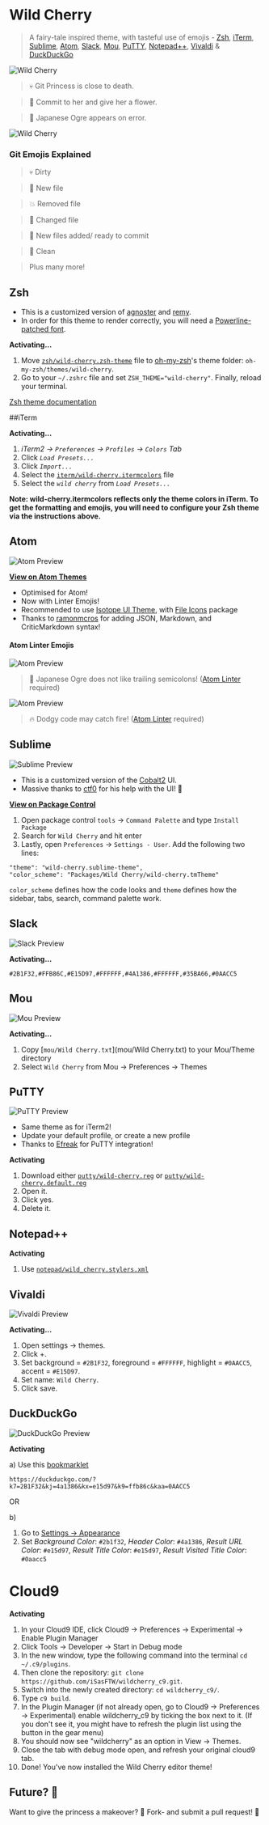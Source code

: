 # Wild Cherry

> A fairy-tale inspired theme, with tasteful use of emojis - [Zsh](http://www.zsh.org/), [iTerm](http://www.iterm2.com/), [Sublime](http://www.sublimetext.com), [Atom](https://atom.io/),  [Slack](http://slack.com/), [Mou](http://25.io/mou/), [PuTTY](http://www.putty.org), [Notepad++](https://notepad-plus-plus.org), [Vivaldi](https://vivaldi.com) & [DuckDuckGo](https://duckduckgo.com)

![Wild Cherry](https://raw.githubusercontent.com/mashaal/wild-cherry/master/images/wild-cherry.jpg)

> :skull: Git Princess is close to death.

> :tulip: Commit to her and give her a flower.

> :japanese_ogre: Japanese Ogre appears on error.

![Wild Cherry](https://raw.githubusercontent.com/mashaal/wild-cherry/master/images/wild-cherry.gif)

### Git Emojis Explained

> :skull: Dirty

> :ribbon: New file

> :boom: Removed file

> :mushroom: Changed file

> :nail_care: New files added/ ready to commit

> :tulip: Clean

> Plus many more!

## Zsh

* This is a customized version of [agnoster](https://gist.github.com/3712874) and [remy](https://remysharp.com/2013/07/25/my-terminal-setup).
* In order for this theme to render correctly, you will need a [Powerline-patched font](https://github.com/powerline/fonts).

**Activating...**

1. Move [`zsh/wild-cherry.zsh-theme`](zsh/wild-cherry.zsh-theme) file to [oh-my-zsh](https://github.com/robbyrussell/oh-my-zsh/)'s theme folder: `oh-my-zsh/themes/wild-cherry`.
2. Go to your `~/.zshrc` file and set `ZSH_THEME="wild-cherry"`. Finally, reload your terminal.

[Zsh theme documentation](https://github.com/robbyrussell/oh-my-zsh/wiki/themes)

##iTerm

**Activating...**

1. *iTerm2 → `Preferences` → `Profiles` → `Colors` Tab*
2. Click *`Load Presets...`*
3. Click *`Import...`*
4. Select the [`iterm/wild-cherry.itermcolors`](iterm/wild-cherry.itermcolors) file
5. Select the *`wild cherry`* from *`Load Presets...`*

**Note: wild-cherry.itermcolors reflects only the theme colors in iTerm. To get the formatting and emojis, you will need to configure your Zsh theme via the instructions above.**


## Atom

![Atom Preview](https://raw.githubusercontent.com/mashaal/wild-cherry/master/images/atom.png)

**[View on Atom Themes](https://atom.io/themes/wild-cherry)**

* Optimised for Atom!
* Now with Linter Emojis!
* Recommended to use [Isotope UI Theme](https://atom.io/themes/isotope-ui), with [File Icons](https://atom.io/packages/file-icons) package
* Thanks to [ramonmcros](https://github.com/ramonmcros) for adding JSON, Markdown, and CriticMarkdown syntax!

#### Atom Linter Emojis

![Atom Preview](https://raw.githubusercontent.com/mashaal/wild-cherry/master/images/error.png)
> :japanese_ogre: Japanese Ogre does not like trailing semicolons! ([Atom Linter](https://atom.io/packages/linter) required)

![Atom Preview](https://raw.githubusercontent.com/mashaal/wild-cherry/master/images/fire.png)
> :fire: Dodgy code may catch fire! ([Atom Linter](https://atom.io/packages/linter) required)


## Sublime

![Sublime Preview](https://raw.githubusercontent.com/mashaal/wild-cherry/master/images/sublime.png)

* This is a customized version of the [Cobalt2](https://github.com/wesbos/cobalt2) UI.
* Massive thanks to [ctf0](https://github.com/ctf0) for his help with the UI! :tophat:

**[View on Package Control](https://packagecontrol.io/packages/Wild%20Cherry)**

1. Open package control `tools` → `Command Palette` and type `Install Package`
2. Search for `Wild Cherry` and hit enter
3. Lastly, open `Preferences` → `Settings - User`. Add the following two lines:

```
"theme": "wild-cherry.sublime-theme",
"color_scheme": "Packages/Wild Cherry/wild-cherry.tmTheme"
```
`color_scheme` defines how the code looks and `theme` defines how the sidebar, tabs, search, command palette work.

## Slack

![Slack Preview](https://raw.githubusercontent.com/mashaal/wild-cherry/master/images/slack.png)

**Activating...**

`#2B1F32,#FFB86C,#E15D97,#FFFFFF,#4A1386,#FFFFFF,#35BA66,#0AACC5`


## Mou

![Mou Preview](https://raw.githubusercontent.com/mashaal/wild-cherry/master/images/mou.png)

**Activating...**

1. Copy [`mou/Wild Cherry.txt`](mou/Wild Cherry.txt) to your Mou/Theme directory
2. Select `Wild Cherry` from Mou → Preferences → Themes

## PuTTY

![PuTTY Preview](https://raw.githubusercontent.com/mashaal/wild-cherry/master/images/putty.png)

* Same theme as for iTerm2!
* Update your default profile, or create a new profile
* Thanks to [Efreak](https://github.com/Efreak) for PuTTY integration!

**Activating**

1. Download either [`putty/wild-cherry.reg`](putty/wild-cherry.reg) or [`putty/wild-cherry.default.reg`](putty/wild-cherry.default.reg)
2. Open it.
3. Click yes.
3. Delete it.

## Notepad++

**Activating**

1. Use [`notepad/wild_cherry.stylers.xml`](notepad/wild_cherry.stylers.xml)

## Vivaldi

![Vivaldi Preview](https://raw.githubusercontent.com/mashaal/wild-cherry/master/images/vivaldi.png)

**Activating...**

1. Open settings → themes.
2. Click +.
3. Set background = `#2B1F32`, foreground = `#FFFFFF`, highlight = `#0AACC5`, accent = `#E15D97`.
4. Set name: `Wild Cherry`.
5. Click save.

## DuckDuckGo

![DuckDuckGo Preview](https://raw.githubusercontent.com/mashaal/wild-cherry/master/images/ddg.png)

**Activating**

a) Use this [bookmarklet](https://duckduckgo.com/?k7=2B1F32&kj=4a1386&kx=e15d97&k9=ffb86c&kaa=0AACC5)

    https://duckduckgo.com/?k7=2B1F32&kj=4a1386&kx=e15d97&k9=ffb86c&kaa=0AACC5

  OR

b) 
  1. Go to [Settings → Appearance](https://duckduckgo.com/settings#appearance)
  2. Set *Background Color*: `#2b1f32`, *Header Color*: `#4a1386`, *Result URL Color*: `#e15d97`, *Result Title Color*: `#e15d97`, *Result Visited Title Color*: `#0aacc5`

# Cloud9

**Activating**
1. In your Cloud9 IDE, click Cloud9 -> Preferences -> Experimental -> Enable Plugin Manager
2. Click Tools -> Developer -> Start in Debug mode
3. In the new window, type the following command into the terminal `cd ~/.c9/plugins`.
4. Then clone the repository: `git clone https://github.com/iSasFTW/wildcherry_c9.git`.
5. Switch into the newly created directory: `cd wildcherry_c9/`.
6. Type `c9 build`.
7. In the Plugin Manager (if not already open, go to Cloud9 -> Preferences -> Experimental) enable wildcherry_c9 by ticking the box next to it. (If you don't see it, you might have to refresh the plugin list using the button in the gear menu)
8. You should now see "wildcherry" as an option in View -> Themes.
9. Close the tab with debug mode open, and refresh your original cloud9 tab.
10. Done! You've now installed the Wild Cherry editor theme!
## Future? :crystal_ball:

Want to give the princess a makeover? :lipstick: Fork- and submit a pull request! :ribbon:
